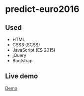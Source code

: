# predict-euro2016

## Used
- HTML
- CSS3 (SCSS)
- JavaScript (ES 2015)
- jQuery
- Bootstrap

## Live demo
[Demo](http://dolata.me/demos/predict-euro2016/)
